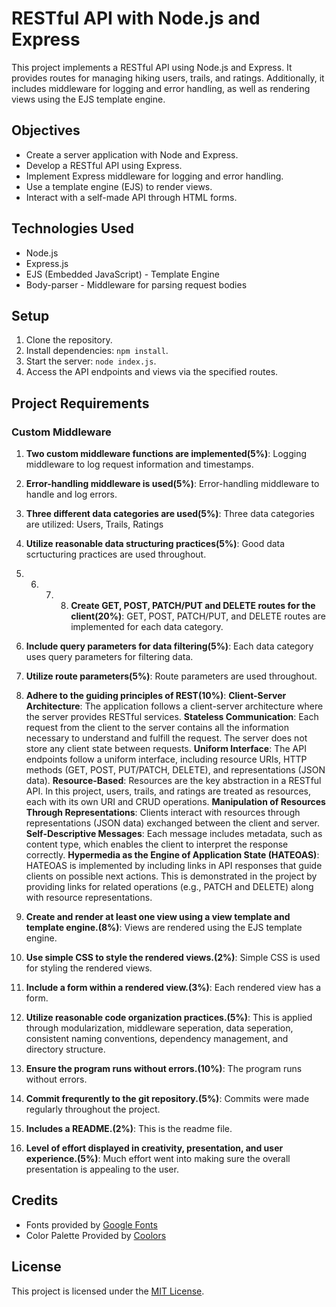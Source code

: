 # RESTful API with Node.js and Express

This project implements a RESTful API using Node.js and Express. It provides routes for managing hiking users, trails, and ratings. Additionally, it includes middleware for logging and error handling, as well as rendering views using the EJS template engine.

## Objectives

- Create a server application with Node and Express.
- Develop a RESTful API using Express.
- Implement Express middleware for logging and error handling.
- Use a template engine (EJS) to render views.
- Interact with a self-made API through HTML forms.

## Technologies Used
- Node.js
- Express.js
- EJS (Embedded JavaScript) - Template Engine
- Body-parser - Middleware for parsing request bodies

## Setup

1. Clone the repository.
2. Install dependencies: `npm install`.
3. Start the server: `node index.js`.
4. Access the API endpoints and views via the specified routes.


## Project Requirements

### Custom Middleware

1. **Two custom middleware functions are implemented(5%)**: Logging middleware to log request information and timestamps. 

2. **Error-handling middleware is used(5%)**: Error-handling middleware to handle and log errors.

3. **Three different data categories are used(5%)**: Three data categories are utilized: Users, Trails, Ratings

4. **Utilize reasonable data structuring practices(5%)**: Good data scrtucturing practices are used throughout.

5. 6. 7. 8. **Create GET, POST, PATCH/PUT and DELETE routes for the client(20%)**: GET, POST, PATCH/PUT, and DELETE routes are implemented for each data category.

9. **Include query parameters for data filtering(5%)**: Each data category uses query parameters for filtering data.

10. **Utilize route parameters(5%)**: Route parameters are used throughout.

11. **Adhere to the guiding principles of REST(10%)**:
**Client-Server Architecture**: The application follows a client-server architecture where the server provides RESTful services.
**Stateless Communication**: Each request from the client to the server contains all the information necessary to understand and fulfill the request. The server does not store any client state between requests.
**Uniform Interface**: The API endpoints follow a uniform interface, including resource URIs, HTTP methods (GET, POST, PUT/PATCH, DELETE), and representations (JSON data).
**Resource-Based**: Resources are the key abstraction in a RESTful API. In this project, users, trails, and ratings are treated as resources, each with its own URI and CRUD operations.
**Manipulation of Resources Through Representations**: Clients interact with resources through representations (JSON data) exchanged between the client and server.
**Self-Descriptive Messages**: Each message includes metadata, such as content type, which enables the client to interpret the response correctly.
**Hypermedia as the Engine of Application State (HATEOAS)**: HATEOAS is implemented by including links in API responses that guide clients on possible next actions. This is demonstrated in the project by providing links for related operations (e.g., PATCH and DELETE) along with resource representations.

12. **Create and render at least one view using a view template and template engine.(8%)**: Views are rendered using the EJS template engine.

13. **Use simple CSS to style the rendered views.(2%)**: Simple CSS is used for styling the rendered views.

14. **Include a form within a rendered view.(3%)**: Each rendered view has a form.

15. **Utilize reasonable code organization practices.(5%)**: This is applied through modularization, middleware seperation, data seperation, consistent naming conventions, dependency management, and directory structure.

16. **Ensure the program runs without errors.(10%)**: The program runs without errors.

17. **Commit frequrently to the git repository.(5%)**: Commits were made regularly throughout the project.

18. **Includes a README.(2%)**: This is the readme file.

19. **Level of effort displayed in creativity, presentation, and user experience.(5%)**: Much effort went into making sure the overall presentation is appealing to the user.

## Credits
- Fonts provided by [Google Fonts](https://fonts.google.com/)
- Color Palette Provided by [Coolors](https://coolors.co/)

## License

This project is licensed under the [MIT License](LICENSE).

